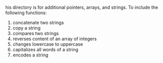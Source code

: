 his directory is for additional pointers, arrays, and strings.
To include the following functions:
1. concatenate two strings
2. copy a string
3. compares two strings
4. reverses content of an array of integers
5. changes lowercase to uppercase
6. capitalizes all words of a string
7. encodes a string
